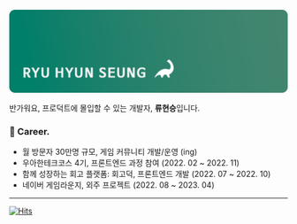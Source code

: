![git](./profile-image.png)

반가워요, 프로덕트에 몰입할 수 있는 개발자, **류현승**입니다.
<br>

### 🦖 Career.

- 월 방문자 30만명 규모, 게임 커뮤니티 개발/운영 (ing)
- 우아한테크코스 4기, 프론트엔드 과정 참여 (2022. 02 ~ 2022. 11)
- 함께 성장하는 회고 플랫폼: 회고덕, 프론트엔드 개발 (2022. 07 ~ 2022. 10)
- 네이버 게임라운지, 외주 프로젝트 (2022. 08 ~ 2023. 04)

---

[![Hits](https://hits.seeyoufarm.com/api/count/incr/badge.svg?url=https%3A%2F%2Fgithub.com%2Fcompy-ryu%2Fhit-counter&count_bg=%2379C83D&title_bg=%23555555&icon=&icon_color=%23E7E7E7&title=%F0%9F%A6%95&edge_flat=false)](https://hits.seeyoufarm.com)
